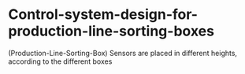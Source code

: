 # Control-system-design-for-production-line-sorting-boxes
(Production-Line-Sorting-Box)
Sensors are placed in different heights, according to the different boxes
